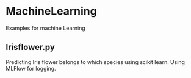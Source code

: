 # MachineLearning
Examples for machine Learning


## Irisflower.py

 Predicting Iris flower belongs to which species using scikit learn.
 Using MLFlow for logging.
